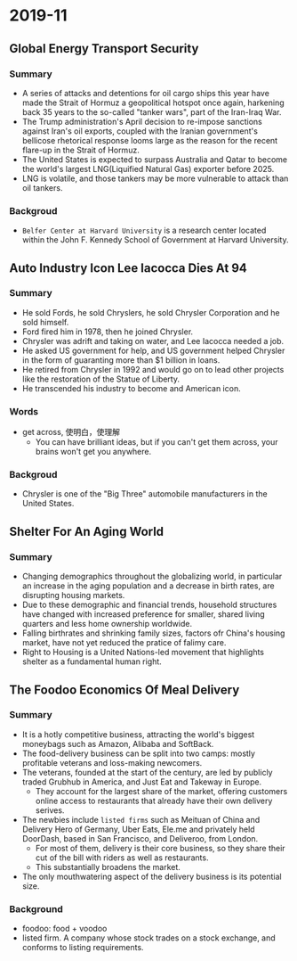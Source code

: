 # 2019-11

## Global Energy Transport Security

### Summary

- A series of attacks and detentions for oil cargo ships this year have made the Strait of Hormuz a geopolitical hotspot once again, harkening back 35 years to the so-called "tanker wars", part of the Iran-Iraq War.
- The Trump administration's April decision to re-impose sanctions against Iran's oil exports, coupled with the Iranian government's bellicose rhetorical response looms large as the reason for the recent flare-up in the Strait of Hormuz.
- The United States is expected to surpass Australia and Qatar to become the world's largest LNG(Liquified Natural Gas) exporter before 2025.
- LNG is volatile, and those tankers may be more vulnerable to attack than oil tankers.

### Backgroud

- `Belfer Center at Harvard University` is a research center located within the John F. Kennedy School of Government at Harvard University.

## Auto Industry Icon Lee Iacocca Dies At 94

### Summary

- He sold Fords, he sold Chryslers, he sold Chrysler Corporation and he sold himself.
- Ford fired him in 1978, then he joined Chrysler.
- Chrysler was adrift and taking on water, and Lee Iacocca needed a job.
- He asked US government for help, and US government helped Chrysler in the form of guaranting more than $1 billion in loans.
- He retired from Chrysler in 1992 and would go on to lead other projects like the restoration of the Statue of Liberty.
- He transcended his industry to become and American icon.

### Words

- get across, 使明白，使理解
  - You can have brilliant ideas, but if you can't get them across, your brains won't get you anywhere.

### Backgroud

- Chrysler is one of the "Big Three" automobile manufacturers in the United States.

## Shelter For An Aging World

### Summary

- Changing demographics throughout the globalizing world, in particular an increase in the aging population and a decrease in birth rates, are disrupting housing markets.
- Due to these demographic and financial trends, household structures have changed with increased preference for smaller, shared living quarters and less home ownership worldwide.
- Falling birthrates and shrinking family sizes, factors ofr China's housing market, have not yet reduced the pratice of falimy care.
- Right to Housing is a United Nations-led movement that highlights shelter as a fundamental human right.

## The Foodoo Economics Of Meal Delivery

### Summary

- It is a hotly competitive business, attracting the world's biggest moneybags such as Amazon, Alibaba and SoftBack.
- The food-delivery business can be split into two camps: mostly profitable veterans and loss-making newcomers.
- The veterans, founded at the start of the century, are led by publicly traded Grubhub in America, and Just Eat and Takeway in Europe.
  - They account for the largest share of the market, offering customers online access to restaurants that already have their own delivery serives.
- The newbies include `listed firms` such as Meituan of China and Delivery Hero of Germany, Uber Eats, Ele.me and privately held DoorDash, based in San Francisco, and Deliveroo, from London.
  - For most of them, delivery is their core business, so they share their cut of the bill with riders as well as restaurants.
  - This substantially broadens the market.
- The only mouthwatering aspect of the delivery business is its potential size.

### Background

- foodoo: food + voodoo
- listed firm. A company whose stock trades on a stock exchange, and conforms to listing requirements.
